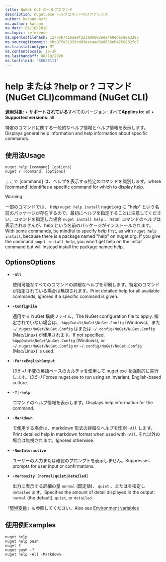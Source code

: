 ```yaml
---
title: NuGet CLI のヘルプコマンド
description: nuget.exe ヘルプコマンドのリファレンス
author: karann-msft
ms.author: karann
ms.date: 01/18/2018
ms.topic: reference
ms.openlocfilehash: 12776b7c16aeef223a0b682ee2468edec8ea3295
ms.sourcegitcommit: cbc87fe51330cdd3eacaad3e8656eb4258882fc7
ms.translationtype: MT
ms.contentlocale: ja-JP
ms.lasthandoff: 08/19/2020
ms.locfileid: "88623111"
---
```

# <a name="help-or--command-nuget-cli"></a><span data-ttu-id="cf0f2-103">help または ?</span><span class="sxs-lookup"><span data-stu-id="cf0f2-103">help or ?</span></span> <span data-ttu-id="cf0f2-104">コマンド (NuGet CLI)</span><span class="sxs-lookup"><span data-stu-id="cf0f2-104">command (NuGet CLI)</span></span>

<span data-ttu-id="cf0f2-105">**適用対象:** &bullet; **サポートされている**すべてのバージョン: すべて</span><span class="sxs-lookup"><span data-stu-id="cf0f2-105">**Applies to:** all &bullet; **Supported versions**: all</span></span>

<span data-ttu-id="cf0f2-106">特定のコマンドに関する一般的なヘルプ情報とヘルプ情報を表示します。</span><span class="sxs-lookup"><span data-stu-id="cf0f2-106">Displays general help information and help information about specific commands.</span></span>

## <a name="usage"></a><span data-ttu-id="cf0f2-107">使用法</span><span class="sxs-lookup"><span data-stu-id="cf0f2-107">Usage</span></span>

```cli
nuget help [command] [options]
nuget ? [command] [options]
```

<span data-ttu-id="cf0f2-108">ここで [command] は、ヘルプを表示する特定のコマンドを識別します。</span><span class="sxs-lookup"><span data-stu-id="cf0f2-108">where [command] identifies a specific command for which to display help.</span></span>

> [!Warning]
> <span data-ttu-id="cf0f2-109">一部のコマンドでは、 *help* `nuget help install` nuget.org に "help" という名前のパッケージが存在するので、最初にヘルプを指定することに注意してください。コマンドを指定した場合 `nuget install help` 、install コマンドのヘルプは表示されませんが、help という名前のパッケージがインストールされます。</span><span class="sxs-lookup"><span data-stu-id="cf0f2-109">With some commands, be mindful to specify *help* first, as with `nuget help install`, because there is a package named "help" on nuget.org. If you give the command `nuget install help`, you won't get help on the install command but will instead install the package named help.</span></span>

## <a name="options"></a><span data-ttu-id="cf0f2-110">Options</span><span class="sxs-lookup"><span data-stu-id="cf0f2-110">Options</span></span>

- **`-All`**

  <span data-ttu-id="cf0f2-111">使用可能なすべてのコマンドの詳細なヘルプを印刷します。特定のコマンドが指定されている場合は無視されます。</span><span class="sxs-lookup"><span data-stu-id="cf0f2-111">Print detailed help for all available commands; ignored if a specific command is given.</span></span>

- **`-ConfigFile`**

  <span data-ttu-id="cf0f2-112">適用する NuGet 構成ファイル。</span><span class="sxs-lookup"><span data-stu-id="cf0f2-112">The NuGet configuration file to apply.</span></span> <span data-ttu-id="cf0f2-113">指定されていない場合は、 `%AppData%\NuGet\NuGet.Config` (Windows)、また `~/.nuget/NuGet/NuGet.Config` はまたは `~/.config/NuGet/NuGet.Config` (Mac/Linux) が使用されます。</span><span class="sxs-lookup"><span data-stu-id="cf0f2-113">If not specified, `%AppData%\NuGet\NuGet.Config` (Windows), or `~/.nuget/NuGet/NuGet.Config` or `~/.config/NuGet/NuGet.Config` (Mac/Linux) is used.</span></span>

- **`-ForceEnglishOutput`**

  <span data-ttu-id="cf0f2-114">*(3.5 +)* 不変の英語ベースのカルチャを使用して nuget.exe を強制的に実行します。</span><span class="sxs-lookup"><span data-stu-id="cf0f2-114">*(3.5+)* Forces nuget.exe to run using an invariant, English-based culture.</span></span>

- **`-?|-help`**

  <span data-ttu-id="cf0f2-115">コマンドのヘルプ情報を表示します。</span><span class="sxs-lookup"><span data-stu-id="cf0f2-115">Displays help information for the command.</span></span>

- **`-Markdown`**

  <span data-ttu-id="cf0f2-116">で使用する場合は、markdown 形式の詳細なヘルプを印刷 `-All` します。</span><span class="sxs-lookup"><span data-stu-id="cf0f2-116">Print detailed help in markdown format when used with `-All`.</span></span> <span data-ttu-id="cf0f2-117">それ以外の場合は無視されます。</span><span class="sxs-lookup"><span data-stu-id="cf0f2-117">Ignored otherwise.</span></span>

- **`-NonInteractive`**

  <span data-ttu-id="cf0f2-118">ユーザーの入力または確認のプロンプトを表示しません。</span><span class="sxs-lookup"><span data-stu-id="cf0f2-118">Suppresses prompts for user input or confirmations.</span></span>

- **`-Verbosity [normal|quiet|detailed]`**

  <span data-ttu-id="cf0f2-119">出力に表示する詳細の量 `normal` (既定値)、 `quiet` 、またはを指定し `detailed` ます。</span><span class="sxs-lookup"><span data-stu-id="cf0f2-119">Specifies the amount of detail displayed in the output: `normal` (the default), `quiet`, or `detailed`.</span></span>

<span data-ttu-id="cf0f2-120">「[環境変数](cli-ref-environment-variables.md)」も参照してください。</span><span class="sxs-lookup"><span data-stu-id="cf0f2-120">Also see [Environment variables](cli-ref-environment-variables.md)</span></span>

## <a name="examples"></a><span data-ttu-id="cf0f2-121">使用例</span><span class="sxs-lookup"><span data-stu-id="cf0f2-121">Examples</span></span>

```cli
nuget help
nuget help push
nuget ?
nuget push -?
nuget help -All -Markdown
```
